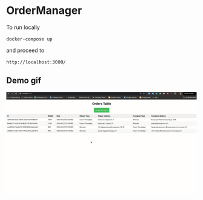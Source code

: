 # OrderManager

To run locally

```
docker-compose up
```

and proceed to 

```
http://localhost:3000/
```

## Demo gif

![](https://github.com/valentinnsh/OrderManager/blob/master/images/demo.gif)
